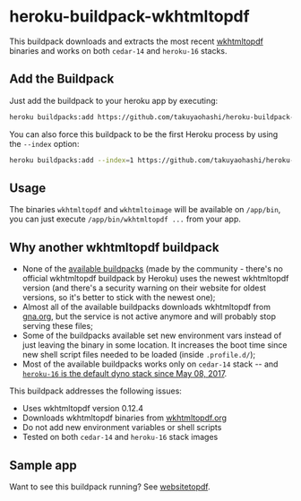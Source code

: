 # heroku-buildpack-wkhtmltopdf

This buildpack downloads and extracts the most recent
[wkhtmltopdf](https://wkhtmltopdf.org/) binaries and works on both `cedar-14`
and `heroku-16` stacks.


## Add the Buildpack

Just add the buildpack to your heroku app by executing:

```bash
heroku buildpacks:add https://github.com/takuyaohashi/heroku-buildpack-wkhtmltopdf.git
```

You can also force this buildpack to be the first Heroku process by using the
`--index` option:

```bash
heroku buildpacks:add --index=1 https://github.com/takuyaohashi/heroku-buildpack-wkhtmltopdf.git
```

## Usage

The binaries `wkhtmltopdf` and `wkhtmltoimage` will be available on `/app/bin`,
you can just execute `/app/bin/wkhtmltopdf ...` from your app.


## Why another wkhtmltopdf buildpack

- None of the [available
  buildpacks](https://elements.heroku.com/search/buildpacks?q=wkhtmltopdf)
  (made by the community - there's no official wkhtmltopdf buildpack by Heroku)
  uses the newest wkhtmltopdf version (and there's a security warning on their
  website for oldest versions, so it's better to stick with the newest one);
- Almost all of the available buildpacks downloads wkhtmltopdf from
  [gna.org](http://gna.org/), but the service is not active anymore and will
  probably stop serving these files;
- Some of the buildpacks available set new environment vars instead of just
  leaving the binary in some location. It increases the boot time since new
  shell script files needed to be loaded (inside `.profile.d/`);
- Most of the available buildpacks works only on `cedar-14` stack -- and
  [`heroku-16` is the default dyno stack since May 08,
  2017](https://devcenter.heroku.com/changelog-items/1139).

This buildpack addresses the following issues:

- Uses wkhtmltopdf version 0.12.4
- Downloads wkhtmltopdf binaries from [wkhtmltopdf.org](http://wkhtmltopdf.org)
- Do not add new environment variables or shell scripts
- Tested on both `cedar-14` and `heroku-16` stack images

## Sample app

Want to see this buildpack running? See
[websitetopdf](https://github.com/turicas/websitetopdf).
